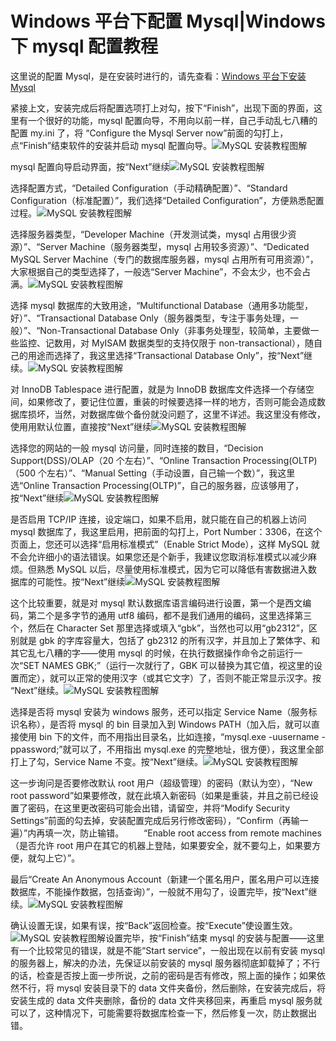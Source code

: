 # Windows 平台下配置 Mysql|Windows 下 mysql 配置教程

这里说的配置 Mysql，是在安装时进行的，请先查看：[Windows 平台下安装 Mysql](http://c.biancheng.net/cpp/html/1462.html)

紧接上文，安装完成后将配置选项打上对勾，按下“Finish”，出现下面的界面，这里有一个很好的功能，mysql 配置向导，不用向以前一样，自己手动乱七八糟的配置 my.ini 了，将 “Configure the Mysql Server now”前面的勾打上，点“Finish”结束软件的安装并启动 mysql 配置向导。![MySQL 安装教程图解](img/9c0a567068b52e342eea434f7bcd74bd.jpg)

mysql 配置向导启动界面，按“Next”继续![MySQL 安装教程图解](img/8036208b1ca00382dddc1443041a6c77.jpg)

选择配置方式，“Detailed Configuration（手动精确配置）”、“Standard Configuration（标准配置）”，我们选择“Detailed Configuration”，方便熟悉配置过程。![MySQL 安装教程图解](img/258ee2c46251d28b94e4e649ce3e86d4.jpg)

选择服务器类型，“Developer Machine（开发测试类，mysql 占用很少资源）”、“Server Machine（服务器类型，mysql 占用较多资源）”、“Dedicated MySQL Server Machine（专门的数据库服务器，mysql 占用所有可用资源）”，大家根据自己的类型选择了，一般选“Server Machine”，不会太少，也不会占满。![MySQL 安装教程图解](img/2fea286980f21c51c5fa376167b4a1ba.jpg)

选择 mysql 数据库的大致用途，“Multifunctional Database（通用多功能型，好）”、“Transactional Database Only（服务器类型，专注于事务处理，一般）”、“Non-Transactional Database Only（非事务处理型，较简单，主要做一些监控、记数用，对 MyISAM 数据类型的支持仅限于 non-transactional），随自己的用途而选择了，我这里选择“Transactional Database Only”，按“Next”继续。![MySQL 安装教程图解](img/cd6170ed4cb504493cb22f40cfbcdefb.jpg)

对 InnoDB Tablespace 进行配置，就是为 InnoDB 数据库文件选择一个存储空间，如果修改了，要记住位置，重装的时候要选择一样的地方，否则可能会造成数据库损坏，当然，对数据库做个备份就没问题了，这里不详述。我这里没有修改，使用用默认位置，直接按“Next”继续![MySQL 安装教程图解](img/003c5cdd6c322c0f7c4346515e20f9dc.jpg)

选择您的网站的一般 mysql 访问量，同时连接的数目，“Decision Support(DSS)/OLAP（20 个左右）”、“Online Transaction Processing(OLTP)（500 个左右）”、“Manual Setting（手动设置，自己输一个数）”，我这里选“Online Transaction Processing(OLTP)”，自己的服务器，应该够用了，按“Next”继续![MySQL 安装教程图解](img/d43bb50ad5e8a168757dc0d8cc683e1c.jpg)

是否启用 TCP/IP 连接，设定端口，如果不启用，就只能在自己的机器上访问 mysql 数据库了，我这里启用，把前面的勾打上，Port Number：3306，在这个页面上，您还可以选择“启用标准模式”（Enable Strict Mode），这样 MySQL 就不会允许细小的语法错误。如果您还是个新手，我建议您取消标准模式以减少麻烦。但熟悉 MySQL 以后，尽量使用标准模式，因为它可以降低有害数据进入数据库的可能性。按“Next”继续![MySQL 安装教程图解](img/2a73d5da6a9f0852266697fd77e87c3f.jpg)

这个比较重要，就是对 mysql 默认数据库语言编码进行设置，第一个是西文编码，第二个是多字节的通用 utf8 编码，都不是我们通用的编码，这里选择第三个，然后在 Character Set 那里选择或填入“gbk”，当然也可以用“gb2312”，区别就是 gbk 的字库容量大，包括了 gb2312 的所有汉字，并且加上了繁体字、和其它乱七八糟的字——使用 mysql 的时候，在执行数据操作命令之前运行一次“SET NAMES GBK;”（运行一次就行了，GBK 可以替换为其它值，视这里的设置而定），就可以正常的使用汉字（或其它文字）了，否则不能正常显示汉字。按 “Next”继续。![MySQL 安装教程图解](img/01fd8cc6fb0cd12d3a2b15a5ac2fecf4.jpg)

选择是否将 mysql 安装为 windows 服务，还可以指定 Service Name（服务标识名称），是否将 mysql 的 bin 目录加入到 Windows PATH（加入后，就可以直接使用 bin 下的文件，而不用指出目录名，比如连接，“mysql.exe -uusername -ppassword;”就可以了，不用指出 mysql.exe 的完整地址，很方便），我这里全部打上了勾，Service Name 不变。按“Next”继续。![MySQL 安装教程图解](img/88a010b60b98dcdfb8f07275843be5be.jpg)

这一步询问是否要修改默认 root 用户（超级管理）的密码（默认为空），“New root password”如果要修改，就在此填入新密码（如果是重装，并且之前已经设置了密码，在这里更改密码可能会出错，请留空，并将“Modify Security Settings”前面的勾去掉，安装配置完成后另行修改密码），“Confirm（再输一遍）”内再填一次，防止输错。
　　“Enable root access from remote machines（是否允许 root 用户在其它的机器上登陆，如果要安全，就不要勾上，如果要方便，就勾上它）”。

最后“Create An Anonymous Account（新建一个匿名用户，匿名用户可以连接数据库，不能操作数据，包括查询）”，一般就不用勾了，设置完毕，按“Next”继续。![MySQL 安装教程图解](img/034cc504d99c25e4448f59dc1480c2f4.jpg)

确认设置无误，如果有误，按“Back”返回检查。按“Execute”使设置生效。![MySQL 安装教程图解](img/00371a1622c0128b9f4a9ff46cadc8cd.jpg)设置完毕，按“Finish”结束 mysql 的安装与配置——这里有一个比较常见的错误，就是不能“Start service”，一般出现在以前有安装 mysql 的服务器上，解决的办法，先保证以前安装的 mysql 服务器彻底卸载掉了；不行的话，检查是否按上面一步所说，之前的密码是否有修改，照上面的操作；如果依然不行，将 mysql 安装目录下的 data 文件夹备份，然后删除，在安装完成后，将安装生成的 data 文件夹删除，备份的 data 文件夹移回来，再重启 mysql 服务就可以了，这种情况下，可能需要将数据库检查一下，然后修复一次，防止数据出错。